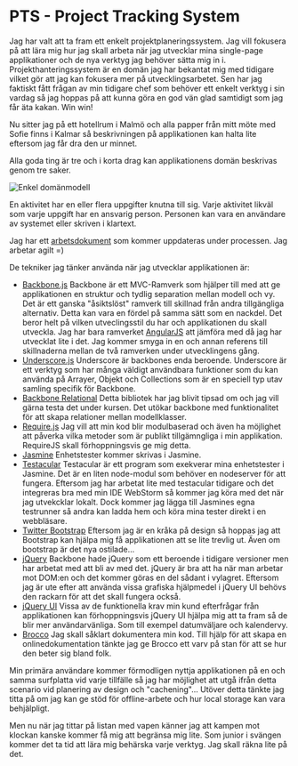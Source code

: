 PTS - Project Tracking System
===========

Jag har valt att ta fram ett enkelt projektplaneringssystem. Jag vill fokusera på att lära mig hur jag skall arbeta när jag utvecklar mina single-page applikationer och de nya verktyg jag behöver sätta mig in i. Projekthanteringssystem är en domän jag har bekantat mig med tidigare vilket gör att jag kan fokusera mer på utvecklingsarbetet. Sen har jag faktiskt fått frågan av min tidigare chef som behöver ett enkelt verktyg i sin vardag så jag hoppas på att kunna göra en god vän glad samtidigt som jag får äta kakan. Win win!

Nu sitter jag på ett hotellrum i Malmö och alla papper från mitt möte med Sofie finns i Kalmar så beskrivningen på applikationen kan halta lite eftersom jag får dra den ur minnet.

Alla goda ting är tre och i korta drag kan applikationens domän beskrivas genom tre saker.

![Enkel domänmodell](https://dl.dropbox.com/u/15846165/enkel_domanmodell.png)

En aktivitet har en eller flera uppgifter knutna till sig. Varje aktivitet likväl som varje uppgift har en ansvarig person. Personen kan vara en användare av systemet eller skriven i klartext.

Jag har ett [arbetsdokument][12] som kommer uppdateras under processen. Jag arbetar agilt =)


De tekniker jag tänker använda när jag utvecklar applikationen är:

- [Backbone.js][1]
	Backbone är ett MVC-Ramverk som hjälper till med att ge applikationen en struktur och tydlig separation mellan modell och vy. Det är ett ganska "åsiktslöst" ramverk till skillnad från andra tillgängliga alternativ. Detta kan vara en fördel på samma sätt som en nackdel. Det beror helt på vilken utveclingsstil du har och applikationen du skall utveckla. Jag har bara ramverket [AngularJS][11] att jämföra med då jag har utvecklat lite i det. Jag kommer smyga in en och annan referens till skillnaderna mellan de två ramverken under utvecklingens gång.
- [Underscore.js][2]
	Underscore är backbones enda beroende. Underscore är ett verktyg som har många väldigt användbara funktioner som du kan använda på Arrayer, Objekt och Collections som är en speciell typ utav samling specifik för Backbone.
- [Backbone Relational][3]
	Detta bibliotek har jag blivit tipsad om och jag vill gärna testa det under kursen. Det utökar backbone med funktionalitet för att skapa relationer mellan modellklasser.
- [Require.js][4]
	Jag vill att min kod blir modulbaserad och även ha möjlighet att påverka vilka metoder som är publikt tillgämngliga i min applikation. RequireJS skall förhoppningsvis ge mig detta.
- [Jasmine][5]
	Enhetstester kommer skrivas i Jasmine.
- [Testacular][6]
	Testacular är ett program som exekverar mina enhetstester i Jasmine. Det är en liten node-modul som behöver en nodeserver för att fungera. Eftersom jag har arbetat lite med testacular tidigare och det integreras bra med min IDE WebStorm så kommer jag köra med det när jag utvekcklar lokalt. Dock kommer jag lägga till Jasmines egna testrunner så andra kan ladda hem och köra mina tester direkt i en webbläsare.
- [Twitter Bootstrap][7]
	Eftersom jag är en kråka på design så hoppas jag att Bootstrap kan hjälpa mig få applikationen att se lite trevlig ut. Även om bootstrap är det nya ostilade...
- [jQuery][8]
	Backbone hade jQuery som ett beroende i tidigare versioner men har arbetat med att bli av med det. jQuery är bra att ha när man arbetar mot DOM:en och det kommer göras en del sådant i vylagret. Eftersom jag är ute efter att använda vissa grafiska hjälpmedel i jQuery UI behövs den rackarn för att det skall fungera också.
- [jQuery UI][9]
	Vissa av de funktionella krav min kund efterfrågar från applikationen kan förhoppningsvis jQuery UI hjälpa mig att ta fram så de blir mer användarvänliga. Som till exempel datumväljare och kalendervy.
- [Brocco][10]
	Jag skall såklart dokumentera min kod. Till hjälp för att skapa en onlinedokumentation tänkte jag ge Brocco ett varv på stan för att se hur den beter sig bland folk.

Min primära användare kommer förmodligen nyttja applikationen på en och samma surfplatta vid varje tillfälle så jag har möjlighet att utgå ifrån detta scenario vid planering av design och "cachening"...
Utöver detta tänkte jag titta på om jag kan ge stöd för offline-arbete och hur local storage kan vara behjälpligt.

Men nu när jag tittar på listan med vapen känner jag att kampen mot klockan kanske kommer få mig att begränsa mig lite. Som junior i svängen kommer det ta tid att lära mig behärska varje verktyg. Jag skall räkna lite på det.


[1]: http://backbonejs.org/ "Backbone.js officiella webplats med dokumentation"
[2]: http://underscorejs.org/ "Underscores officiella webplats med dokumentation"
[3]: https://github.com/PaulUithol/Backbone-relational/ "Backbone Relational på github"
[13]: http://handlebarsjs.com/ "Handlebars är ett hjälpmedel som kan användas till att skapa HTML-vyer"
[4]: http://requirejs.org/ "Require.js officiella webplats med dokumentation"
[5]: http://pivotal.github.com/jasmine/ "En introduktion till testramverket Jasmine"
[6]: http://vojtajina.github.com/testacular/ "En kort introduktion till testexekverarapplikationen Testacular"
[7]: http://twitter.github.com/bootstrap/ "Twitter Bootstrap är ett hjälpmedel för front end utveckling"
[8]: http://jquery.com "jQuery är ett bibliotek med genvägar till att manipulera DOM-strukturen"
[9]: http://jqueryui.com "jQuery UI har färdiga komponenter för vissa grafiska hjälpmedel till användargränssnittet"
[10]: http://toolness.github.com/brocco/ "Brocco skapar dokumentation utifrån din dokumenterade kod"
[11]: http://angularjs.org/ "Ramverket Angular.js är framtidens melodi"
[12]: https://docs.google.com/document/d/1JL0SXpobb4EvMf17dBEV2Q8Tw7jC8qz2w-tM4-rio0I/edit "Vision och lite annat smått och gott beträffande min applikation"
